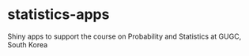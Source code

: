 # statistics-apps
Shiny apps to support the course on Probability and Statistics at GUGC, South Korea

